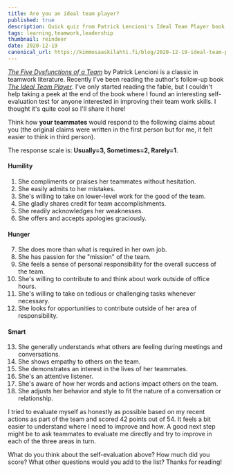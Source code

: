 ```yaml
---
title: Are you an ideal team player?
published: true
description: Quick quiz from Patrick Lencioni's Ideal Team Player book
tags: learning,teamwork,leadership
thumbnail: reindeer
date: 2020-12-19
canonical_url: https://kimmosaaskilahti.fi/blog/2020-12-19-ideal-team-player/
---
```


[_The Five Dysfunctions of a Team_](https://www.goodreads.com/book/show/21343.The_Five_Dysfunctions_of_a_Team) by Patrick Lencioni is a classic in teamwork literature. Recently I've been reading the author's follow-up book [_The Ideal Team Player_](https://www.goodreads.com/book/show/28930640-the-ideal-team-player). I've only started reading the fable, but I couldn't help taking a peek at the end of the book where I found an interesting self-evaluation test for anyone interested in improving their team work skills. I thought it's quite cool so I'll share it here!

Think how **your teammates** would respond to the following claims about you (the original claims were written in the first person but for me, it felt easier to think in third person). 

The response scale is: **Usually=3, Sometimes=2, Rarely=1**. 

#### Humility

1. She compliments or praises her teammates without hesitation.
2. She easily admits to her mistakes.
3. She's willing to take on lower-level work for the good of the team.
4. She gladly shares credit for team accomplishments.
5. She readily acknowledges her weaknesses.
6. She offers and accepts apologies graciously.

#### Hunger

7. She does more than what is required in her own job.
8. She has passion for the "mission" of the team.
9. She feels a sense of personal responsibility for the overall success of the team.
10. She's willing to contribute to and think about work outside of office hours.
11. She's willing to take on tedious or challenging tasks whenever necessary.
12. She looks for opportunities to contribute outside of her area of responsibility.

#### Smart

13. She generally understands what others are feeling during meetings and conversations.
14. She shows empathy to others on the team.
15. She demonstrates an interest in the lives of her teammates.
16. She's an attentive listener.
17. She's aware of how her words and actions impact others on the team.
18. She adjusts her behavior and style to fit the nature of a conversation or relationship.

I tried to evaluate myself as honestly as possible based on my recent actions as part of the team and scored 42 points out of 54. It feels a bit easier to understand where I need to improve and how. A good next step might be to ask teammates to evaluate me directly and try to improve in each of the three areas in turn.

What do you think about the self-evaluation above? How much did you score? What other questions would you add to the list? Thanks for reading!
